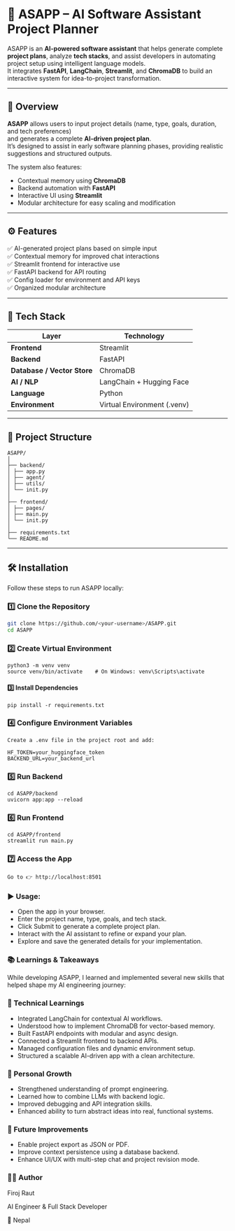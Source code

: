 # 🧠 ASAPP – AI Software Assistant Project Planner

ASAPP is an **AI-powered software assistant** that helps generate complete **project plans**, analyze **tech stacks**, and assist developers in automating project setup using intelligent language models.  
It integrates **FastAPI**, **LangChain**, **Streamlit**, and **ChromaDB** to build an interactive system for idea-to-project transformation.

---

## 🧩 Overview

**ASAPP** allows users to input project details (name, type, goals, duration, and tech preferences)  
and generates a complete **AI-driven project plan**.  
It’s designed to assist in early software planning phases, providing realistic suggestions and structured outputs.

The system also features:
- Contextual memory using **ChromaDB**
- Backend automation with **FastAPI**
- Interactive UI using **Streamlit**
- Modular architecture for easy scaling and modification

---

## ⚙️ Features

✅ AI-generated project plans based on simple input  
✅ Contextual memory for improved chat interactions  
✅ Streamlit frontend for interactive use  
✅ FastAPI backend for API routing  
✅ Config loader for environment and API keys  
✅ Organized modular architecture  

---

## 🧠 Tech Stack

| Layer | Technology |
|-------|-------------|
| **Frontend** | Streamlit |
| **Backend** | FastAPI |
| **Database / Vector Store** | ChromaDB |
| **AI / NLP** | LangChain + Hugging Face|
| **Language** | Python |
| **Environment** | Virtual Environment (.venv) |

---

## 📁 Project Structure
```
ASAPP/
│
├── backend/
│ ├── app.py
│ ├── agent/
│ ├── utils/
│ └── init.py
│
├── frontend/
│ ├── pages/
│ ├── main.py
│ └── init.py
│
├── requirements.txt
└── README.md
```

---
## 🛠️ Installation

Follow these steps to run ASAPP locally:

### 1️⃣ Clone the Repository
```bash
git clone https://github.com/<your-username>/ASAPP.git
cd ASAPP
```

### 2️⃣ Create Virtual Environment
```
python3 -m venv venv
source venv/bin/activate    # On Windows: venv\Scripts\activate
```

#### 3️⃣ Install Dependencies
```
pip install -r requirements.txt
```

### 4️⃣ Configure Environment Variables
```
Create a .env file in the project root and add:

HF_TOKEN=your_huggingface_token
BACKEND_URL=your_backend_url
```

### 5️⃣ Run Backend
```
cd ASAPP/backend
uvicorn app:app --reload
```

### 6️⃣ Run Frontend
```
cd ASAPP/frontend
streamlit run main.py
```

### 7️⃣ Access the App
```
Go to 👉 http://localhost:8501
```

### ▶️ Usage:
- Open the app in your browser.
- Enter the project name, type, goals, and tech stack.
- Click Submit to generate a complete project plan.
- Interact with the AI assistant to refine or expand your plan.
- Explore and save the generated details for your implementation.

### 📚 Learnings & Takeaways

While developing ASAPP, I learned and implemented several new skills that helped shape my AI engineering journey:

### 🧠 Technical Learnings
- Integrated LangChain for contextual AI workflows.
- Understood how to implement ChromaDB for vector-based memory.
- Built FastAPI endpoints with modular and async design.
- Connected a Streamlit frontend to backend APIs.
- Managed configuration files and dynamic environment setup.
- Structured a scalable AI-driven app with a clean architecture.

### 🚀 Personal Growth
- Strengthened understanding of prompt engineering.
- Learned how to combine LLMs with backend logic.
- Improved debugging and API integration skills.
- Enhanced ability to turn abstract ideas into real, functional systems.

### 🔮 Future Improvements
- Enable project export as JSON or PDF.
- Improve context persistence using a database backend.
- Enhance UI/UX with multi-step chat and project revision mode.

### 👨‍💻 Author
Firoj Raut

AI Engineer & Full Stack Developer

📍 Nepal

